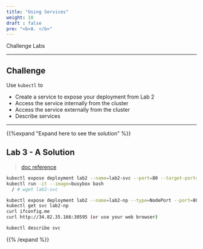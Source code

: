 ```yaml
---
title: "Using Services"
weight: 10
draft : false
pre: "<b>A. </b>"
---
```


Challenge Labs


---

## Challenge

Use `kubectl` to

- Create a service to expose your deployment from Lab 2
- Access the service internally from the cluster
- Access the service externally from the cluster
- Describe services

---
{{%expand "Expand here to see the solution" %}}

## Lab 3 - A Solution

> [doc reference](https://kubernetes.io/docs/concepts/services-networking/connect-applications-service/)

```bash
kubectl expose deployment lab2 --name=lab2-svc --port=80 --target-port=8080
kubectl run -it --image=busybox bash
  / # wget lab2-svc

kubectl expose deployment lab2 --name=lab2-np --type=NodePort --port=8080
kubectl get svc lab2-np
curl ifconfig.me
curl http://34.82.35.166:30595 (or use your web browser)

kubectl describe svc
```

{{% /expand %}}

